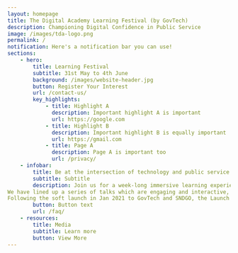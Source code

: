 ```yaml
---
layout: homepage
title: The Digital Academy Learning Festival (by GovTech)
description: Championing Digital Confidence in Public Service
image: /images/tda-logo.png
permalink: /
notification: Here's a notification bar you can use!
sections:
    - hero:
        title: Learning Festival
        subtitle: 31st May to 4th June
        background: /images/website-header.jpg
        button: Register Your Interest
        url: /contact-us/
        key_highlights:
            - title: Highlight A
              description: Important highlight A is important
              url: https://google.com
            - title: Highlight B
              description: Important highlight B is equally important
              url: https://gmail.com
            - title: Page A
              description: Page A is important too
              url: /privacy/
    - infobar:
        title: Be at the intersection of technology and public service
        subtitle: Subtitle
        description: Join us for a week-long immersive learning experience and get a taster of courses that will be delivered at The Digital Academy!
We have lined up a series of talks which are engaging and interactive, to nurture the joy of learning.  An e-exhibition will showcase projects from GovTech, to demonstrate their functional clusters’ capabilities to tackle challenges with the use of technology and innovation.
Following the soft launch in Jan 2021 to GovTech and SNDGO, the Launch Symposium and Learning Festival will now extend its reach to a wider audience from WoG - Public Service Leaders, ICT professionals and Public Service Officers. With a variety of tech domains to choose from, there is something for everyone at the Learning Festival.
        button: Button text
        url: /faq/
    - resources:
        title: Media
        subtitle: Learn more
        button: View More
---
```


